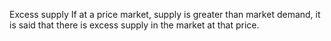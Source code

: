 Excess supply
If at a price market, supply is greater than market demand, it is said that there is excess supply in the market at that price.